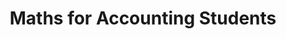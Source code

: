 ---
title: "Maths for Accounting Students"
AmazonID: "B091FZ46YC"
tags:
- revision workbooks
- maths
series:
- Accountancy Revision Workbooks
---